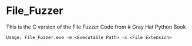 # File_Fuzzer

This is the C version of the File Fuzzer Code from # Gray Hat Python Book

```
Usage: File_Fuzzer.exe -e <Executable Path> -x <File Extension>
```